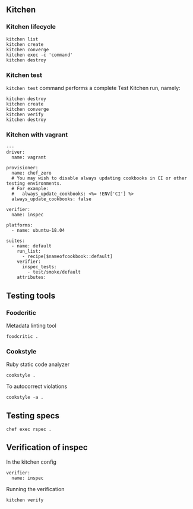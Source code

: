 ## Kitchen

### Kitchen lifecycle

```
kitchen list
kitchen create
kitchen converge
kitchen exec -c 'command'
kitchen destroy
```

### Kitchen test

`kitchen test` command performs a complete Test Kitchen run, namely:

```
kitchen destroy
kitchen create
kitchen converge
kitchen verify
kitchen destroy
```

### Kitchen with vagrant

```
---
driver:
  name: vagrant

provisioner:
  name: chef_zero
  # You may wish to disable always updating cookbooks in CI or other testing environments.
  # For example:
  #   always_update_cookbooks: <%= !ENV['CI'] %>
  always_update_cookbooks: false

verifier:
  name: inspec

platforms:
  - name: ubuntu-18.04

suites:
  - name: default
    run_list:
      - recipe[$nameofcookbook::default]
    verifier:
      inspec_tests:
        - test/smoke/default
    attributes:
```

## Testing tools

### Foodcritic

Metadata linting tool

```
foodcritic .
```

### Cookstyle

Ruby static code analyzer

```
cookstyle . 
```

To autocorrect violations

```
cookstyle -a .
```

## Testing specs

```
chef exec rspec .
```

## Verification of inspec

In the kitchen config

```
verifier:
  name: inspec
```

Running the verification

```
kitchen verify
```
